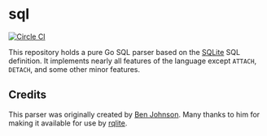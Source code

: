 sql
===

[![Circle CI](https://circleci.com/gh/rqlite/sql/tree/master.svg?style=svg)](https://circleci.com/gh/rqlite/sql/tree/master)

This repository holds a pure Go SQL parser based on the [SQLite](https://sqlite.org/)
SQL definition. It implements nearly all features of the language except `ATTACH`,
`DETACH`, and some other minor features.

## Credits
This parser was originally created by [Ben Johnson](https://github.com/benbjohnson). Many thanks to him for making it available for use by [rqlite](https://github.com/rqlite/rqlite).

